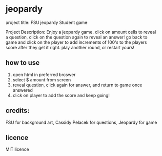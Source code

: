 # jeopardy
project title: FSU jeopardy Student game

Project Description: Enjoy a jeopardy game. click on amount cells to reveal a question, click on the question again to reveal an answer! go back to game and click on the player to add increments of 100's to the players score after they get it right. play another round, or restart yours!

## how to use
1. open html in preferred broswer
2. select $ amount from screen
3. reveal question, click again for answer, and return to game once answered
4. click on player to add the score and keep going!

## credits:
FSU for background art, Cassidy Pelacek for questions, Jeopardy for game

## licence 
MIT licence
